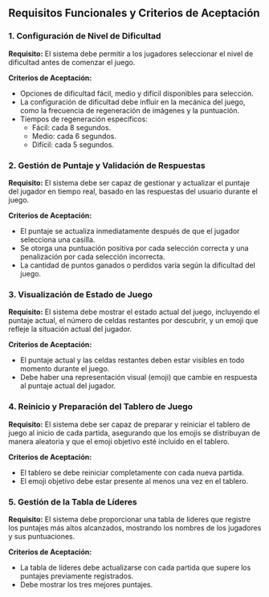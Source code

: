 ## Requisitos Funcionales y Criterios de Aceptación

### 1. Configuración de Nivel de Dificultad
**Requisito:** El sistema debe permitir a los jugadores seleccionar el nivel de dificultad antes de comenzar el juego.

**Criterios de Aceptación:**
- Opciones de dificultad fácil, medio y difícil disponibles para selección.
- La configuración de dificultad debe influir en la mecánica del juego, como la frecuencia de regeneración de imágenes y la puntuación.
- Tiempos de regeneración específicos:
  - Fácil: cada 8 segundos.
  - Medio: cada 6 segundos.
  - Difícil: cada 5 segundos.

### 2. Gestión de Puntaje y Validación de Respuestas
**Requisito:** El sistema debe ser capaz de gestionar y actualizar el puntaje del jugador en tiempo real, basado en las respuestas del usuario durante el juego.

**Criterios de Aceptación:**
- El puntaje se actualiza inmediatamente después de que el jugador selecciona una casilla.
- Se otorga una puntuación positiva por cada selección correcta y una penalización por cada selección incorrecta.
- La cantidad de puntos ganados o perdidos varía según la dificultad del juego.

### 3. Visualización de Estado de Juego
**Requisito:** El sistema debe mostrar el estado actual del juego, incluyendo el puntaje actual, el número de celdas restantes por descubrir, y un emoji que refleje la situación actual del jugador.

**Criterios de Aceptación:**
- El puntaje actual y las celdas restantes deben estar visibles en todo momento durante el juego.
- Debe haber una representación visual (emoji) que cambie en respuesta al puntaje actual del jugador.

### 4. Reinicio y Preparación del Tablero de Juego
**Requisito:** El sistema debe ser capaz de preparar y reiniciar el tablero de juego al inicio de cada partida, asegurando que los emojis se distribuyan de manera aleatoria y que el emoji objetivo esté incluido en el tablero.

**Criterios de Aceptación:**
- El tablero se debe reiniciar completamente con cada nueva partida.
- El emoji objetivo debe estar presente al menos una vez en el tablero.

### 5. Gestión de la Tabla de Líderes
**Requisito:** El sistema debe proporcionar una tabla de líderes que registre los puntajes más altos alcanzados, mostrando los nombres de los jugadores y sus puntuaciones.

**Criterios de Aceptación:**
- La tabla de líderes debe actualizarse con cada partida que supere los puntajes previamente registrados.
- Debe mostrar los tres mejores puntajes.
